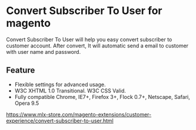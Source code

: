 # Convert Subscriber To User for magento

Convert Subscriber To User will help you easy convert subscriber to customer account. After convert, It will automatic send a email to customer with user name and password.

## Feature
- Flexible settings for advanced usage.
- W3C XHTML 1.0 Transitional. W3C CSS Valid.
- Fully compatible Chrome, IE7+, Firefox 3+, Flock 0.7+, Netscape, Safari, Opera 9.5

https://www.mlx-store.com/magento-extensions/customer-experience/convert-subscriber-to-user.html
